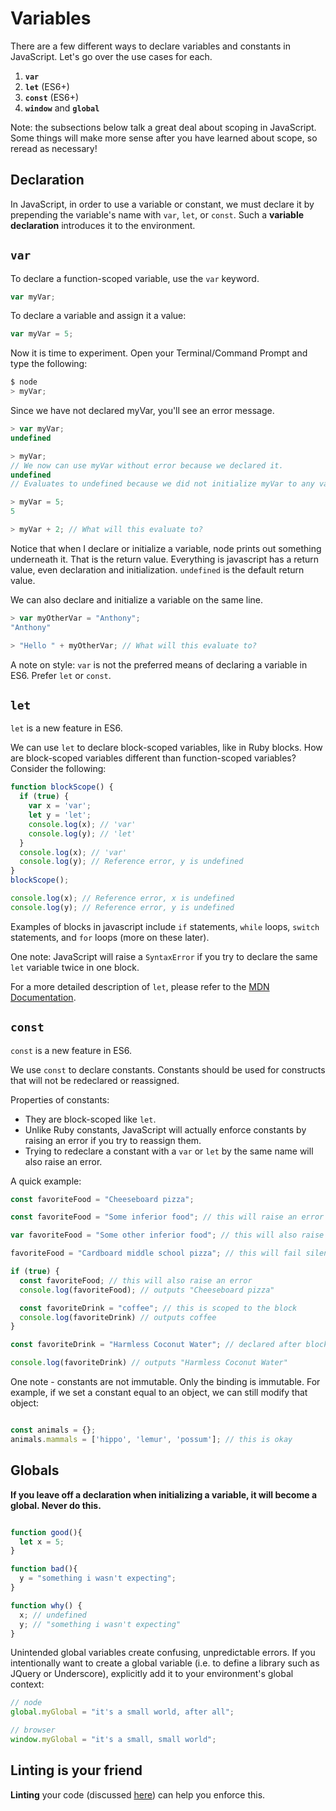 # Variables

There are a few different ways to declare variables and constants in JavaScript. Let's go over the use cases for each.

1. **`var`**
2. **`let`** (ES6+)
3. **`const`** (ES6+)
4. **`window`** and **`global`**

Note: the subsections below talk a great deal about scoping in JavaScript. Some things will make more sense after you have learned about scope, so reread as necessary!

## Declaration

In JavaScript, in order to use a variable or constant, we must declare it by prepending the variable's name with `var`, `let`, or `const`. Such a **variable declaration** introduces it to the environment.

## `var`

To declare a function-scoped variable, use the `var` keyword.

```javascript
var myVar;
```

To declare a variable and assign it a value:

```javascript
var myVar = 5;
```

Now it is time to experiment. Open your Terminal/Command Prompt and type the following:

```javascript
$ node
> myVar;
```

Since we have not declared myVar, you'll see an error message.

```javascript
> var myVar;
undefined

> myVar;
// We now can use myVar without error because we declared it.
undefined
// Evaluates to undefined because we did not initialize myVar to any value.

> myVar = 5;
5

> myVar + 2; // What will this evaluate to?
```

Notice that when I declare or initialize a variable, node prints out something underneath it. That is the return value. Everything is javascript has a return value, even declaration and initialization. `undefined` is the default return value.

We can also declare and initialize a variable on the same line.
```javascript
> var myOtherVar = "Anthony";
"Anthony"

> "Hello " + myOtherVar; // What will this evaluate to?
```

A note on style: `var` is not the preferred means of declaring a variable in ES6. Prefer `let` or `const`.

## `let`

`let` is a new feature in ES6.

We can use `let` to declare block-scoped variables, like in Ruby blocks. How are block-scoped variables different than function-scoped variables? Consider the following:

```javascript
function blockScope() {
  if (true) {
    var x = 'var';
    let y = 'let';
    console.log(x); // 'var'
    console.log(y); // 'let'
  }
  console.log(x); // 'var'
  console.log(y); // Reference error, y is undefined
}
blockScope();

console.log(x); // Reference error, x is undefined
console.log(y); // Reference error, y is undefined
```

Examples of blocks in javascript include `if` statements, `while` loops, `switch` statements, and `for` loops (more on these later).

One note: JavaScript will raise a `SyntaxError` if you try to declare the same `let` variable twice in one block.

For a more detailed description of `let`, please refer to the [MDN Documentation][mdn-let].

[mdn-let]:https://developer.mozilla.org/en-US/docs/Web/JavaScript/Reference/Statements/let

## `const`

`const` is a new feature in ES6.

We use `const` to declare constants. Constants should be used for constructs that will not be redeclared or reassigned.

Properties of constants:
* They are block-scoped like `let`.
* Unlike Ruby constants, JavaScript will actually enforce constants by raising an error if you try to reassign them.
* Trying to redeclare a constant with a `var` or `let` by the same name will also raise an error.

A quick example:

```javascript
const favoriteFood = "Cheeseboard pizza";

const favoriteFood = "Some inferior food"; // this will raise an error

var favoriteFood = "Some other inferior food"; // this will also raise an error

favoriteFood = "Cardboard middle school pizza"; // this will fail silently but won't raise an error

if (true) {
  const favoriteFood; // this will also raise an error
  console.log(favoriteFood); // outputs "Cheeseboard pizza"

  const favoriteDrink = "coffee"; // this is scoped to the block
  console.log(favoriteDrink) // outputs coffee
}

const favoriteDrink = "Harmless Coconut Water"; // declared after block, works fine

console.log(favoriteDrink) // outputs "Harmless Coconut Water"
```

One note - constants are not immutable. Only the binding is immutable. For example, if we set a constant equal to an object, we can still modify that object:

```javascript

const animals = {};
animals.mammals = ['hippo', 'lemur', 'possum']; // this is okay

```

## Globals

**If you leave off a declaration when initializing a variable, it will become a global. Never do this.**

```js

function good(){
  let x = 5;
}

function bad(){
  y = "something i wasn't expecting";
}

function why() {
  x; // undefined
  y; // "something i wasn't expecting"
}

```

Unintended global variables create confusing, unpredictable errors. If you intentionally want to create a global variable (i.e. to define a library such as JQuery or Underscore), explicitly add it to your environment's global context:

```js
// node
global.myGlobal = "it's a small world, after all";

// browser
window.myGlobal = "it's a small, small world";

```

## Linting is your friend

 **Linting** your code (discussed [here][linter]) can help you enforce this.

[linter]: linting-js.md
